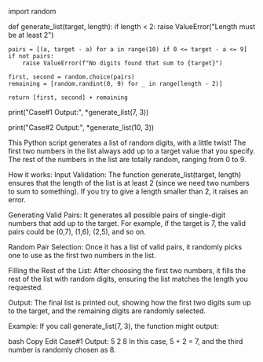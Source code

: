 import random

def generate_list(target, length):
    if length < 2:
        raise ValueError("Length must be at least 2")

    pairs = [(a, target - a) for a in range(10) if 0 <= target - a <= 9]
    if not pairs:
        raise ValueError(f"No digits found that sum to {target}")

    first, second = random.choice(pairs)
    remaining = [random.randint(0, 9) for _ in range(length - 2)]

    return [first, second] + remaining

print("Case#1 Output:", *generate_list(7, 3))

print("Case#2 Output:", *generate_list(10, 3))




This Python script generates a list of random digits, with a little twist! The first two numbers in the list always add up to a target value that you specify. The rest of the numbers in the list are totally random, ranging from 0 to 9.

How it works:
Input Validation:
The function generate_list(target, length) ensures that the length of the list is at least 2 (since we need two numbers to sum to something). If you try to give a length smaller than 2, it raises an error.

Generating Valid Pairs:
It generates all possible pairs of single-digit numbers that add up to the target. For example, if the target is 7, the valid pairs could be (0,7), (1,6), (2,5), and so on.

Random Pair Selection:
Once it has a list of valid pairs, it randomly picks one to use as the first two numbers in the list.

Filling the Rest of the List:
After choosing the first two numbers, it fills the rest of the list with random digits, ensuring the list matches the length you requested.

Output:
The final list is printed out, showing how the first two digits sum up to the target, and the remaining digits are randomly selected.

Example:
If you call generate_list(7, 3), the function might output:

bash
Copy
Edit
Case#1 Output: 5 2 8
In this case, 5 + 2 = 7, and the third number is randomly chosen as 8.
